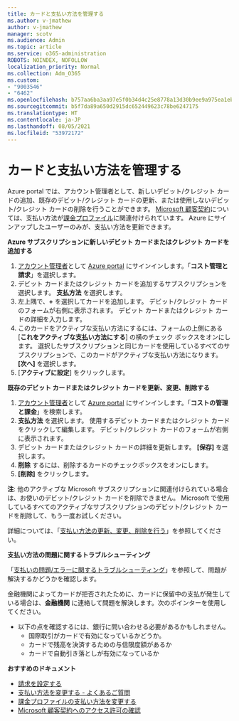 ```yaml
---
title: カードと支払い方法を管理する
ms.author: v-jmathew
author: v-jmathew
manager: scotv
ms.audience: Admin
ms.topic: article
ms.service: o365-administration
ROBOTS: NOINDEX, NOFOLLOW
localization_priority: Normal
ms.collection: Adm_O365
ms.custom:
- "9003546"
- "6462"
ms.openlocfilehash: b757aa6ba3aa97e5f0b34d4c25e8778a13d30b9ee9a975ea1eb28a6afba4f8c7
ms.sourcegitcommit: b5f7da89a650d2915dc652449623c78be6247175
ms.translationtype: HT
ms.contentlocale: ja-JP
ms.lasthandoff: 08/05/2021
ms.locfileid: "53972172"
---
```

# <a name="manage-card-and-payment-method"></a>カードと支払い方法を管理する

Azure portal では、アカウント管理者として、新しいデビット/クレジット カードの追加、既存のデビット/クレジット カードの更新、または使用しないデビット/クレジット カードの削除を行うことができます。 [Microsoft 顧客契約](https://docs.microsoft.com/azure/billing/billing-how-to-change-credit-card?WT.mc_id=Portal-Microsoft_Azure_Support#check-access-to-a-microsoft-customer-agreement)については、支払い方法が[課金プロファイル](https://docs.microsoft.com/azure/billing/billing-how-to-change-credit-card?WT.mc_id=Portal-Microsoft_Azure_Support#change-payment-method-for-a-billing-profile)に関連付けられています。 Azure にサインアップしたユーザーのみが、支払い方法を更新できます。

**Azure サブスクリプションに新しいデビット カードまたはクレジット カードを追加する**

1. [アカウント管理者](https://docs.microsoft.com/azure/cost-management-billing/manage/billing-subscription-transfer?WT.mc_id=Portal-Microsoft_Azure_Support#whoisaa)として [Azure portal](https://ms.portal.azure.com/) にサインインします。「**コスト管理と請求**」を選択します。
2. デビット カードまたはクレジット カードを追加するサブスクリプションを選択します。 **支払方法** を選択します。
3. 左上隅で、**+** を選択してカードを追加します。 デビット/クレジット カードのフォームが右側に表示されます。 デビット カードまたはクレジット カードの詳細を入力します。
4. このカードをアクティブな支払い方法にするには、フォームの上側にある [**これをアクティブな支払い方法にする**] の横のチェック ボックスをオンにします。 選択したサブスクリプションと同じカードを使用しているすべてのサブスクリプションで、このカードがアクティブな支払い方法になります。 **[次へ]** を選択します。
5. [**アクティブに設定**] をクリックします。 
 
**既存のデビット カードまたはクレジット カードを更新、変更、削除する**

1.  [アカウント管理者](https://docs.microsoft.com/azure/billing/billing-subscription-transfer?WT.mc_id=Portal-Microsoft_Azure_Support#whoisaa)として [Azure portal](https://portal.azure.com/) にサインインします。「**コストの管理と課金**」を検索します。
2.  **支払方法** を選択します。 使用するデビット カードまたはクレジット カードをクリックして編集します。 デビット/クレジット カードのフォームが右側に表示されます。
3.  デビット カードまたはクレジット カードの詳細を更新します。 **[保存]** を選択します。
4.  **削除** するには、削除するカードのチェックボックスをオンにします。
5.  **[削除]** をクリックします。

**注**: 他のアクティブな Microsoft サブスクリプションに関連付けられている場合は、お使いのデビット/クレジット カードを削除できません。 Microsoft で使用しているすべてのアクティブなサブスクリプションのデビット/クレジット カードを削除して、もう一度お試しください。

詳細については、「[支払い方法の更新、変更、削除を行う](https://docs.microsoft.com/azure/billing/billing-how-to-change-credit-card?WT.mc_id=Portal-Microsoft_Azure_Support)」を参照してください。

**支払い方法の問題に関するトラブルシューティング**

「[支払いの問題/エラーに関するトラブルシューティング](https://docs.microsoft.com/azure/cost-management-billing/manage/billing-troubleshoot-azure-payment-issues)」を参照して、問題が解決するかどうかを確認します。

金融機関によってカードが拒否されたために、カードに保留中の支払が発生している場合は、**金融機関** に連絡して問題を解決します。次のポインターを使用してください。

- 以下の点を確認するには、銀行に問い合わせる必要があるかもしれません。 
    - 国際取引がカードで有効になっているかどうか。
    - カードで残高を決済するための与信限度額があるか
    - カードで自動引き落としが有効になっているか

**おすすめのドキュメント**

- [請求を設定する](https://docs.microsoft.com/azure/cost-management-billing/manage/pay-by-invoice)
- [支払い方法を変更する - よくあるご質問](https://docs.microsoft.com/azure/cost-management-billing/manage/change-credit-card?WT.mc_id=Portal-Microsoft_Azure_Support#frequently-asked-questions)
- [課金プロファイルの支払い方法を変更する](https://docs.microsoft.com/azure/cost-management-billing/manage/change-credit-card?WT.mc_id=Portal-Microsoft_Azure_Support#change-payment-method-for-a-billing-profile)
- [Microsoft 顧客契約へのアクセス許可の確認](https://docs.microsoft.com/azure/cost-management-billing/manage/change-credit-card?WT.mc_id=Portal-Microsoft_Azure_Support#check-access-to-a-microsoft-customer-agreement)
